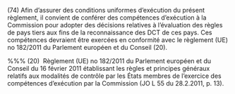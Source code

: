 (74) Afin d’assurer des conditions uniformes d’exécution du présent règlement, il convient de conférer des compétences d’exécution à la Commission pour adopter des décisions relatives à l’évaluation des règles de pays tiers aux fins de la reconnaissance des DCT de ces pays. Ces compétences devraient être exercées en conformité avec le règlement (UE) no 182/2011 du Parlement européen et du Conseil (20).

%%% (20)  Règlement (UE) no 182/2011 du Parlement européen et du Conseil du 16 février 2011 établissant les règles et principes généraux relatifs aux modalités de contrôle par les États membres de l’exercice des compétences d’exécution par la Commission (JO L 55 du 28.2.2011, p. 13).